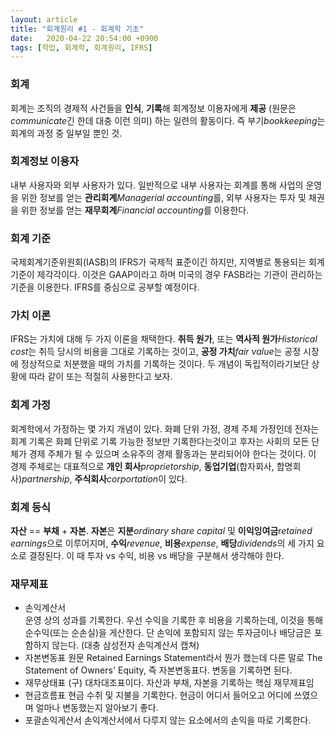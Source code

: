 ```yaml
---
layout: article
title: "회계원리 #1 - 회계학 기초"
date:   2020-04-22 20:54:00 +0900
tags: [학업, 회계학, 회계원리, IFRS]
---
```

### 회계
회계는 조직의 경제적 사건들을 **인식**, **기록**해 회계정보 이용자에게 **제공** (원문은  *communicate*긴 한데 대충 이런 의미) 하는 일련의 활동이다. 즉 부기*bookkeeping*는 회계의 과정 중 일부일 뿐인 것.

### 회계정보 이용자
내부 사용자와 외부 사용자가 있다. 일반적으로 내부 사용자는 회계를 통해 사업의 운영을 위한 정보를 얻는 **관리회계***Managerial accounting*를, 외부 사용자는 투자 및 채권을 위한 정보를 얻는 **재무회계***Financial accounting*를 이용한다.

### 회계 기준
국제회계기준위원회(IASB)의 IFRS가 국제적 표준이긴 하지만, 지역별로 통용되는 회계 기준이 제각각이다. 이것은 GAAP이라고 하며 미국의 경우 FASB라는 기관이 관리하는 기준을 이용한다. IFRS를 중심으로 공부할 예정이다.

### 가치 이론
IFRS는 가치에 대해 두 가지 이론을 채택한다. **취득 원가**, 또는 **역사적 원가***Historical cost*는 취득 당시의 비용을 그대로 기록하는 것이고, **공정 가치***fair value*는 공정 시장에 정상적으로 처분했을 때의 가치를 기록하는 것이다. 두 개념이 독립적이라기보단 상황에 따라 같이 또는 적절히 사용한다고 보자.

### 회계 가정
회계학에서 가정하는 몇 가지 개념이 있다. 화폐 단위 가정, 경제 주체 가정인데 전자는 회계 기록은 화폐 단위로 기록 가능한 정보만 기록한다는것이고 후자는 사회의 모든 단체가 경제 주체가 될 수 있으며 소유주의 경제 활동과는 분리되어야 한다는 것이다. 이 경제 주체로는 대표적으로 **개인 회사***proprietorship*, **동업기업**(합자회사, 합명회사)*partnership*, **주식회사***corportation*이 있다.

### 회계 등식
**자산** == **부채** + **자본**. **자본**은 **지분***ordinary share capital* 및 **이익잉여금***retained earnings*으로 이루어지며, **수익***revenue*, **비용***expense*, **배당***dividends*의 세 가지 요소로 결정된다. 이 때 투자 vs 수익, 비용 vs 배당을 구분해서 생각해야 한다.

### 재무제표
- 손익계산서  
  운영 상의 성과를 기록한다. 우선 수익을 기록한 후 비용을 기록하는데, 이것을 통해 순수익(또는 순손실)을 게산한다. 단 손익에 포함되지 않는 투자금이나 배당금은 포함하지 않는다. (대충 삼성전자 손익계산서 캡쳐)
- 자본변동표
  원문 Retained Earnings Statement라서 뭔가 했는데 다른 말로 The Statement of Owners' Equity, 즉 자본변동표다. 변동을 기록하면 된다.
- 재무상태표
  (구) 대차대조표이다. 자산과 부채, 자본을 기록하는 핵심 재무제표임
- 현금흐름표
  현금 수취 및 지불을 기록한다. 현금이 어디서 들어오고 어디에 쓰였으며 얼마나 변동했는지 알아보기 좋다.
- 포괄손익게산서
  손익계산서에서 다루지 않는 요소에서의 손익을 따로 기록한다.

  

